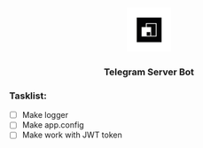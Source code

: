 <br/>
<p align="center">
  <a href="https://github.com/Blogbotana/Telegram server Bot">
    <img src="images/logo.jpg" alt="Logo" width="80" height="80">
  </a>

  <h3 align="center">Telegram Server Bot</h3>

</p>

### Tasklist:

- [ ] Make logger
- [ ] Make app.config
- [ ] Make work with JWT token
